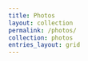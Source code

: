 ```yaml
---
title: Photos
layout: collection
permalink: /photos/
collection: photos
entries_layout: grid
---
```



